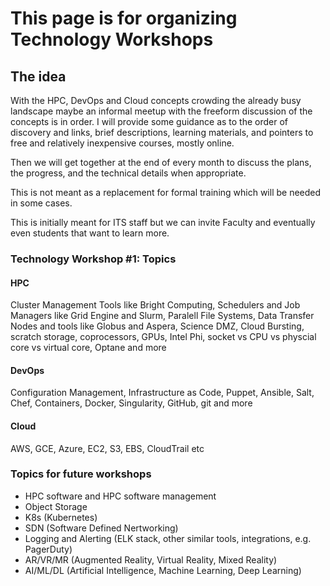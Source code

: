 # This page is for organizing Technology Workshops

## The idea

With the HPC, DevOps and Cloud concepts crowding the already busy landscape maybe an informal meetup with the
freeform discussion of the concepts is in order. I will provide some guidance as to the order of discovery and
links, brief descriptions, learning materials, and pointers to free and relatively inexpensive courses, mostly online.

Then we will get together at the end of every month to discuss the plans, the progress, and the technical details
when appropriate.

This is not meant as a replacement for formal training which will be needed in some cases.

This is initially meant for ITS staff but we can invite Faculty and eventually even students that want to learn more.

### Technology Workshop #1: Topics

#### HPC 

Cluster Management Tools like Bright Computing, Schedulers and Job Managers like Grid Engine and Slurm, 
Paralell File Systems, Data Transfer Nodes and tools like Globus and Aspera, Science DMZ, Cloud Bursting, scratch storage, 
coprocessors, GPUs, Intel Phi, socket vs CPU vs physcial core vs virtual core, Optane and more

#### DevOps 

Configuration Management, Infrastructure as Code, Puppet, Ansible, Salt, Chef, Containers, Docker, Singularity, 
GitHub, git and more

#### Cloud 

AWS, GCE, Azure, EC2, S3, EBS, CloudTrail etc

### Topics for future workshops

- HPC software and HPC software management
- Object Storage
- K8s (Kubernetes)
- SDN (Software Defined Nertworking)
- Logging and Alerting (ELK stack, other similar tools, integrations, e.g. PagerDuty)
- AR/VR/MR (Augmented Reality, Virtual Reality, Mixed Reality)
- AI/ML/DL (Artificial Intelligence, Machine Learning, Deep Learning)

